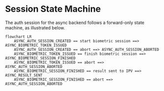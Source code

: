 # Session State Machine

The auth session for the async backend follows a forward-only state machine, as illustrated below.

```mermaid
flowchart LR
    ASYNC_AUTH_SESSION_CREATED == start biometric session ==> ASYNC_BIOMETRIC_TOKEN_ISSUED
    ASYNC_AUTH_SESSION_CREATED == abort ==> ASYNC_AUTH_SESSION_ABORTED
    ASYNC_BIOMETRIC_TOKEN_ISSUED == finish biometric session ==> ASYNC_BIOMETRIC_SESSION_FINISHED
    ASYNC_BIOMETRIC_TOKEN_ISSUED == abort ==> ASYNC_AUTH_SESSION_ABORTED
    ASYNC_BIOMETRIC_SESSION_FINISHED == result sent to IPV ==> ASYNC_RESULT_SENT
    ASYNC_BIOMETRIC_SESSION_FINISHED == abort ==> ASYNC_AUTH_SESSION_ABORTED
```